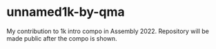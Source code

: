 # unnamed1k-by-qma
My contribution to 1k intro compo in Assembly 2022. Repository will be made public after the compo is shown.
